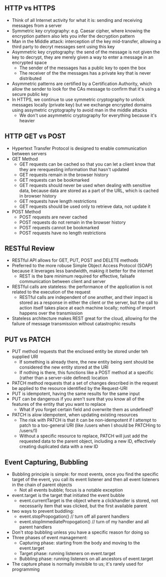## HTTP vs HTTPS

- Think of all Internet activity for what it is: sending and receiving messages from a server
- Symmetric key crytography: e.g. Caesar cipher, where knowing the encryption pattern also lets you infer the decryption pattern
- Man in the Middle attack: interception of the key mid-transfer, allowing a third party to decryt messages sent using this key
- Asymmetric key cryptography: the send of the message is not given the key to decrypt, they are merely given a way to enter a message in an encrypted space
    - The sender of the messages has a public key to open the box
    - The receiver of the the messages has a private key that is never distributed 
- Asymmetric patterns are certified by a Certification Authority, which allow the sender to look for the CAs message to confirm that it's using a secure public key 
- In HTTPS, we continue to use symmetric cryptography to unlock messages locally (private key) but we exchange encrypted domains using assymetric cryptography to avoid man in the middle attacks 
    - We don't use asymmetric cryptography for everything because it's heavier 


## HTTP GET vs POST

- Hypertext Transfer Protocol is designed to enable communication between servers
- GET Method
    - GET requests can be cached so that you can let a client know that they are rerequesting information that hasn't updated
    - GET requests remain in the browser history
    - GET requests can be bookmarked
    - GET requests should never be used when dealing with sensitive data, because data are stored as a part of the URL, which is cached in browser history
    - GET requests have length restrictions
    - GET requests should be used only to retrieve data, not update it 
- POST Method
    - POST requests are never cached
    - POST requests do not remain in the browser history
    - POST requests cannot be bookmarked
    - POST requests have no length restrictions

## RESTful Review

- RESTful API allows for GET, PUT, POST and DELETE methods
- Preferred to the more robuse Simple Object Access Protocol (SOAP) because it leverages less bandwidth, making it better for the internet 
    - REST is the bare minimum required for effective, failsafe communication between client and server
- RESTful calls are stateless: the performance of the application is not related to the execution of the request 
    - RESTful calls are independent of one another, and their impact is stored as a response in either the client or the server, but the call to action itself takes place at each machine locally; nothing of import happens over the transmission
- Stateless architecture makes REST great for the cloud, allowing for the failure of message transmission without catastrophic results 

## PUT vs PATCH

- PUT method requests that the enclosed entity be stored under teh supplied URI
    - If something is already there, the new entity being sent should be considered the new entity stored at the URI
    - If nothing is there, this functions like a POST method at a specific (rather than a server-side defined) location 
- PATCH method requests that a set of changes described in the request be applied to the resource identified by the Request-URI
- PUT is idempotent, having the same results for the same input
- PUT can be dangerous if you aren't sure that you know all of the features of the entity that you want to replace
    - What if you forget certain field and overwrite them as undefined? 
- PATCH is alow idempotent, when updating existing resources
    - The risk with PATCH is that it can be non-idempotent if I attempt to patch to a too-general URI (like /users when I should be PATCHing to /users/1)
    - Without a specific resource to replace, PATCH will just add the requested data to the parent object, including a new ID, effectively creating duplicated data with a new ID

## Event Capturing, Bubbling 

- Bubbling principle is simple: for most events, once you find the specific target of the event, you call its event listener and then all event listeners in the chain of parent objects
    - Not all events bubble; focus is a notable exception
- event.target is the target that initiated the event bubble
    - event.currentTarget is the object where a clickhandler is stored, not necessarily item that was clicked, but the first available parent 
- two ways to prevent buddling:
    - event.stopPropogation() // turn off all parent handlers
    - event.stopImmediatePropogation() // turn of my handler and all parent handlers 
- Don't stop bubbling unless you have a specific reason for doing so
- Three phases of event management:
    - Capturing phase: starting from the body and moving to the event.target
    - Target phase: running listeners on event.target
    - Bubbling phase: running listeners on all ancestors of event.target
- The capture phase is normally invisible to us; it's rarely used for programming

